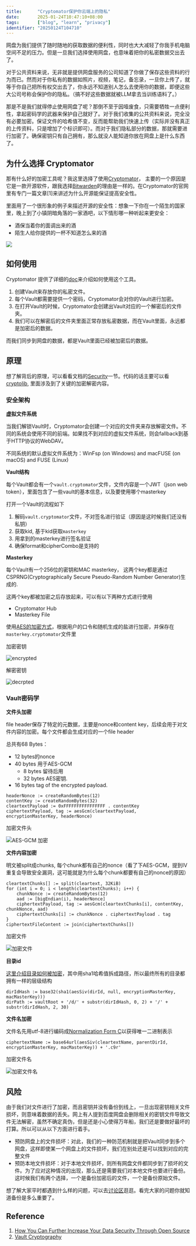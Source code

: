 ```yaml
---
title:      "Cryptomator保护你云端上的隐私"
date:       2025-01-24T10:47:10+08:00
tags:       ["blog", "learn", "privacy"]
identifier: "20250124T104710"
---
```


网盘为我们提供了随时随地的获取数据的便利性，同时也大大减轻了你我手机电脑空间不足的压力。但是一旦我们选择使用网盘，也意味着把你的私密数据交出去了。

对于公共资料来说，无非就是提供网盘服务的公司知道了你做了保存这些资料的行为而已。然而对于你私有的数据如照片，视频，笔记，备忘录，一旦你上传了，就等于你自己把所有权交出去了，你永远不知道别人怎么去使用你的数据，即便这些大公司号称会保护你的隐私。（搞不好这些数据就被LLM拿去当训练语料了。）

那是不是我们就得停止使用网盘了呢？那倒不至于因噎废食，只需要牺牲一点便利性，拿起密码学的武器来保护自己就好了。对于我们收集的公共资料来说，完全没有必要加密。保证文件的哈希值不变，反而能帮助我们快速上传（实际并没有真正的上传资料，只是增加了个标识即可）。而对于我们隐私部分的数据，那就需要进行加密了。确保密钥只有自己拥有，那么就没人能知道你放在网盘上是什么东西了。

## 为什么选择 Cryptomator

那有什么好的加密工具呢？我这里选择了使用[Cryptomator](https://cryptomator.org/)， 主要的一个原因是它是一款开源软件，跟我选择[Bitwarden]()的理由是一样的。在Cryptomator的官网里有专门一篇文章[1]来讲述为什么开源能保证提高安全性。

里面用了一个很形象的例子来描述开源的安全性：想象一下你在一个陌生的国家里，晚上到了小镇阴暗角落的一家酒吧，以下情形哪一种听起来更安全：
* 酒保当着你的面调出来的酒
* 陌生人给你提供的一杯不知道怎么来的酒

![](https://cryptomator.org/img/open-source/bartender-vs-stranger@2x.png)

## 如何使用

Cryptomator 提供了详细的[doc](https://docs.cryptomator.org/en/latest/desktop/getting-started/)来介绍如何使用这个工具。
1. 创建Vault来存放你的私密文件。
2. 每个Vault都需要提供一个密码，Cryptomator会对你的Vault进行加密。
3. 在打开Vault的时候，Cryptomator会创建出Vault对应的一个解密后的文件夹。
4. 我们可以在解密后的文件夹里面正常存放私密数据，而在Vault里面，永远都是加密后的数据。

而我们同步到网盘的数据，都是Vault里面已经被加密后的数据。

## 原理

想了解背后的原理，可以看看文档的[Security](https://docs.cryptomator.org/en/latest/security/security-target/)一节。代码的话主要可以看[cryptolib](https://github.com/cryptomator/cryptolib), 里面涉及到了关键的加密解密内容。

### 安全架构

**虚拟文件系统**

当我们解锁Vault时，Cryptomator会创建一个对应的文件夹来存放解密文件。不同的系统会使用不同的前端。如果找不到对应的虚拟文件系统，则会fallback到基于HTTP协议的WebDAV。

不同系统的默认虚拟文件系统为：WinFsp (on Windows) and macFUSE (on macOS) and FUSE (Linux)

**Vault结构**

每个Vault都会有一个`vault.cryptomator`文件，文件内容是一个JWT（json web token），里面包含了一些vault的基本信息，以及要使用哪个masterkey

打开一个Vault的流程如下

1. 解码`vault.cryptomator`文件，不对签名进行验证（原因是这时候我们还没有私钥）
2. 获取kid, 基于kid获取`masterkey`
3. 用拿到的masterkey进行签名验证
4. 确保format和cipherCombo是支持的

**Masterkey**

每个Vault有一个256位的密钥和MAC masterkey， 这两个key都是通过CSPRNG(Cryptographically Secure Pseudo-Random Number Generator)生成的.

这两个key都被加密之后存放起来，可以有以下两种方式进行使用

* Cryptomator Hub
* Masterkey File

使用[AES的加密方式](https://datatracker.ietf.org/doc/html/rfc3394)，根据用户的口令和随机生成的盐进行加密，并保存在`masterkey.cryptomator`文件里

加密密钥

![encrypted](https://docs.cryptomator.org/en/latest/_images/key-derivation%402x.png)

解密密钥

![decrpted](https://docs.cryptomator.org/en/latest/_images/masterkey-decryption%402x.png)

### Vault密码学

**文件头加密**

file header保存了特定的元数据，主要是nonce和content key，后续会用于对文件内容的加密。每个文件都会生成对应的一个file header

总共有68 Bytes：

* 12 bytes的nonce
* 40 bytes 用于AES-GCM
  * 8 bytes 留待后用
  * 32 bytes AES密钥.
* 16 bytes tag of the encrypted payload.

```
headerNonce := createRandomBytes(12)
contentKey := createRandomBytes(32)
cleartextPayload := 0xFFFFFFFFFFFFFFFF . contentKey
ciphertextPayload, tag := aesGcm(cleartextPayload, encryptionMasterKey, headerNonce)
```

加密文件头

![AES-GCM 加密](https://docs.cryptomator.org/en/latest/_images/file-header-encryption%402x.png)


**文件内容加密**

明文被split成chunks, 每个chunk都有自己的nonce（看了下AES-GCM，提到IV重复会导致安全漏洞，这可能就是为什么每个chunk都要有自己的nonce的原因）

```
cleartextChunks[] := split(cleartext, 32KiB)
for (int i = 0; i < length(cleartextChunks); i++) {
    chunkNonce := createRandomBytes(12)
    aad := [bigEndian(i), headerNonce]
    ciphertextPayload, tag := aesGcm(cleartextChunks[i], contentKey, chunkNonce, aad)
    ciphertextChunks[i] := chunkNonce . ciphertextPayload . tag
}
ciphertextFileContent := join(ciphertextChunks[])
```

加密文件

![加密文件](https://docs.cryptomator.org/en/latest/_images/file-content-encryption%402x.png)

**目录id**

[这里介绍目录如何被加密](https://docs.cryptomator.org/en/latest/security/vault/#directory-ids)，其中用sha1哈希值拆成路径，所以最终所有的目录都拥有一样的层级结构

```
dirIdHash := base32(sha1(aesSiv(dirId, null, encryptionMasterKey, macMasterKey)))
dirPath := vaultRoot + '/d/' + substr(dirIdHash, 0, 2) + '/' + substr(dirIdHash, 2, 30)
```

**文件名加密**

文件名先用utf-8进行编码成[Normalization Form C](https://unicode.org/reports/tr15/#Norm*Forms)以获得唯一二进制表示

```
ciphertextName := base64url(aesSiv(cleartextName, parentDirId, encryptionMasterKey, macMasterKey)) + '.c9r'
```

加密文件名

![加密文件名](https://docs.cryptomator.org/en/latest/_images/filename-encryption%402x.png)


## 风险

由于我们对文件进行了加密，而且密钥并没有备份到线上，一旦出现密钥相关文件损坏，则意味着数据的丢失。网上有人提到百度网盘会删除相关的密钥文件导致文件无法解密，虽然不确定真伪，但是还是小心使得万年船，我们还是要做好最坏的打算。所以可以从以下方面进行着手。

* 预防网盘上的文件损坏：对此，我们的一种防范机制就是把Vault同步到多个网盘，这样即使某一个网盘上的文件损坏，我们在别处还是可以找到对应的完整文件
* 预防本地文件损坏：对于本地文件损坏，则所有网盘文件都同步到了损坏的文件。为了应对这种情况的出现，那么还是需要我们对本地文件也要进行备份。这时候我们有两个选择，一个是备份加密后的文件，一个是备份原始文件。

想了解大家平时都遇到什么样的问题，可以去[讨论区](https://community.cryptomator.org/)逛逛。看完大家的问题你就知道备份是多么重要了。

## Reference

1. [How You Can Further Increase Your Data Security Through Open Source](https://cryptomator.org/open-source/)
2. [Vault Cryptography](https://docs.cryptomator.org/en/latest/security/vault/#)
